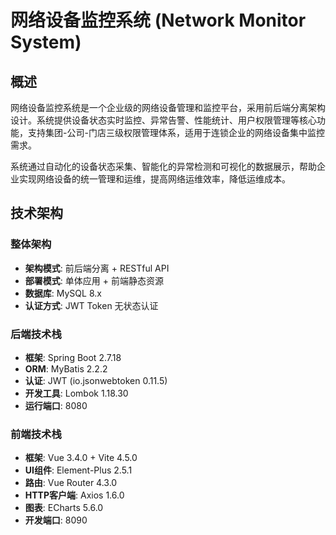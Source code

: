 # 网络设备监控系统 (Network Monitor System)

## 概述

网络设备监控系统是一个企业级的网络设备管理和监控平台，采用前后端分离架构设计。系统提供设备状态实时监控、异常告警、性能统计、用户权限管理等核心功能，支持集团-公司-门店三级权限管理体系，适用于连锁企业的网络设备集中监控需求。

系统通过自动化的设备状态采集、智能化的异常检测和可视化的数据展示，帮助企业实现网络设备的统一管理和运维，提高网络运维效率，降低运维成本。

## 技术架构

### 整体架构
- **架构模式**: 前后端分离 + RESTful API
- **部署模式**: 单体应用 + 前端静态资源
- **数据库**: MySQL 8.x
- **认证方式**: JWT Token 无状态认证

### 后端技术栈
- **框架**: Spring Boot 2.7.18
- **ORM**: MyBatis 2.2.2
- **认证**: JWT (io.jsonwebtoken 0.11.5)
- **开发工具**: Lombok 1.18.30
- **运行端口**: 8080

### 前端技术栈
- **框架**: Vue 3.4.0 + Vite 4.5.0
- **UI组件**: Element-Plus 2.5.1
- **路由**: Vue Router 4.3.0
- **HTTP客户端**: Axios 1.6.0
- **图表**: ECharts 5.6.0
- **开发端口**: 8090
